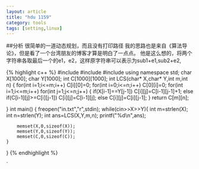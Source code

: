 ```yaml
---
layout: article
title: "hdu 1159"
category: tools
tags: [setting,linux]
---
```

##分析
很简单的一道动态规划，而且没有打印路径
我的思路也是来自《算法导论》，但是看了一个台湾朋友的博客才算是明白了一点点。
他是这么想的，将两个字符串各取最后一个的e1，e2，这样原字符串可以表示为sub1+e1,sub2+e2,

{% highlight c++ %}
#include<cstring>
#include<cstdio>
#include<iostream>
using namespace std;
char X[1000];
char Y[1000];
int C[1000][1000];
int LCS(char* X,char* Y,int m,int n)
{
	for(int i=1;i<=m;i++)
		C[i][0]=0;
	for(int i=0;i<=n;i++)
		C[0][i]=0;
	for(int i=1;i<=m;i++)
		for(int j=1;j<=n;j++)
		{
			if(X[i-1]==Y[j-1])
				C[i][j]=C[i-1][j-1]+1;
			else if(C[i-1][j]>=C[i][j-1])
				C[i][j]=C[i-1][j];
			else 
				C[i][j]=C[i][j-1];
		}
	return C[m][n];


}
int main()
{
	freopen("in.txt","r",stdin);
	while(cin>>X>>Y){
		int m=strlen(X);
		int n=strlen(Y);
		int ans=LCS(X,Y,m,n);
		printf("%d\n",ans);

		memset(X,0,sizeof(X));
		memset(Y,0,sizeof(Y));
		memset(C,0,sizeof(C));
	}
}
{% endhighlight %}

`